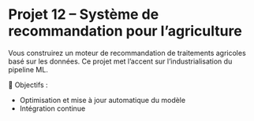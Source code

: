 # Projet 12 – Système de recommandation pour l’agriculture

Vous construirez un moteur de recommandation de traitements agricoles basé sur les données. Ce projet met l’accent sur l’industrialisation du pipeline ML.

🔧 Objectifs :
- Optimisation et mise à jour automatique du modèle
- Intégration continue
